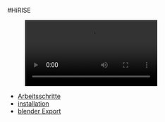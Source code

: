 #HiRISE
<figure class="video_container">
  <video controls="true" allowfullscreen="true">
    <source src="./videos/video.mp4" type="video/mp4">
  </video>
</figure>

- [Arbeitsschritte](arbeitsSchritte.html)
- [installation](installation.html)
- [blender Export](blenderExport.html)
